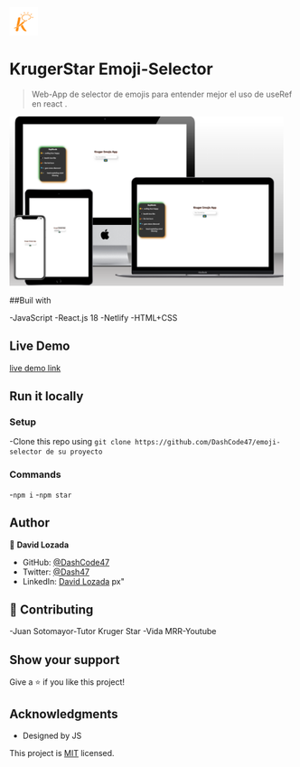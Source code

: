 <img src="./image-removebg-preview%20(2).png" height="50px">

# KrugerStar Emoji-Selector

> Web-App de selector de emojis para entender mejor el uso de useRef en react .

<img src="./src/assets/mock.png" height="300px">

##Buil with

-JavaScript
-React.js 18
-Netlify
-HTML+CSS

## Live Demo

[live demo link](https://emoji-selector-orpin.vercel.app)

## Run it locally

### Setup

-Clone this repo using `git clone https://github.com/DashCode47/emoji-selector de su proyecto`

### Commands

-`npm i` -`npm star`

## Author

👤 **David Lozada**

- GitHub: [@DashCode47](https://github.com/DashCode47)
- Twitter: [@Dash47](https://twitter.com/dash47)
- LinkedIn: [David Lozada](https://linkedin.com/in/david-lozada47)
  px"

## 🤝 Contributing

-Juan Sotomayor-Tutor Kruger Star
-Vida MRR-Youtube

## Show your support

Give a ⭐ if you like this project!

## Acknowledgments

- Designed by JS

This project is [MIT](./MIT.md) licensed.
